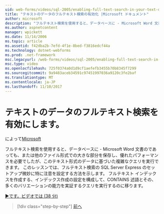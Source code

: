 ```yaml
---
uid: web-forms/videos/sql-2005/enabling-full-text-search-in-your-text-data
title: "テキストのデータのフルテキスト検索の有効化 |Microsoft ドキュメント"
author: microsoft
description: "フルテキスト検索を使用すると、データベースに - Microsoft Word 文書のであっても、または他のファイル形式での大きな部分を保存し、複雑な qu. を実行します."
ms.author: aspnetcontent
manager: wpickett
ms.date: 11/14/2006
ms.topic: article
ms.assetid: f42dba2b-7efd-4f1e-8bed-f3816edcf44a
ms.technology: dotnet-webforms
ms.prod: .net-framework
msc.legacyurl: /web-forms/videos/sql-2005/enabling-full-text-search-in-your-text-data
msc.type: video
ms.openlocfilehash: 725f0374a0d1d9cf1aefefb3455b70b8345f7299
ms.sourcegitcommit: 9a9483aceb34591c97451997036a9120c3fe2baf
ms.translationtype: MT
ms.contentlocale: ja-JP
ms.lasthandoff: 11/10/2017
---
```

<a name="enabling-full-text-search-in-your-text-data"></a>テキストのデータのフルテキスト検索を有効にします。
====================
によって[Microsoft](https://github.com/microsoft)

フルテキスト検索を使用すると、データベースに - Microsoft Word 文書のであっても、または他のファイル形式での大きな部分を保存し、優れたパフォーマンスを必要でしたが、このテキスト形式のデータに基づいた複雑なクエリを実行できます。 このレッスンでは、フルテキスト検索の SQL Server Express のセットアップ微妙に特に注意を設定する方法を示します。 フルテキスト インデックスを作成する、インデックス作成の設定を構成して、CONTAINS 述語とその、多くのバリエーションの能力を実証するクエリを実行するのに移ります。

[&#9654;です。ビデオでは (38 分)](https://channel9.msdn.com/Blogs/ASP-NET-Site-Videos/enabling-full-text-search-in-your-text-data)

>[!div class="step-by-step"]
[前へ](creating-and-using-stored-procedures.md)
